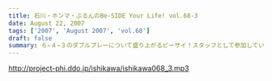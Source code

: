 ```yaml
---
title: 石川・ホンマ・ぶるんのBe-SIDE Your Life! vol.68-3
date: August 22, 2007
tags: ['2007', 'August 2007', 'vol.68']
draft: false
summary: ６−４−３のダブルプレーについて盛り上がるビーサイ！スタッフとして参加している、後楽園遊園地で行われた「くりぃむしちゅ〜」のイベントでもビーサイバッグを持ち歩くリスナーも見受けられましたヨ！「仕事をしている時には声かけ禁止」等．．．ビーサイ憲法の遵守が絶対的なものになってきていますな。NAMAE
---
```


http://project-phi.ddo.jp/ishikawa/ishikawa068_3.mp3